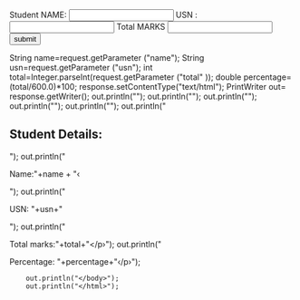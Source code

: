 <form action="StudentDetails" method="post">
Student NAME: <input type="text" name ="name">
USN : <input type="text" name="usn">
Total MARKS <input type="text" name="total">
<input type="submit" value="submit">

</form>


String name=request.getParameter ("name");
		String usn=request.getParameter ("usn");
		int total=Integer.parseInt(request.getParameter ("total" ));
		double percentage=(total/600.0)*100;
		response.setContentType("text/html");
		PrintWriter out= response.getWriter();
		out.println("<html>");
		out.println("<head>");
		out.println("<title>Student marks</title>");
		out.println("</head>");
		out.println("<body>");
		out.println("<h2>Student Details:</h2>");
		out.println("<p> Name:"+name + "‹</p>"); 
		out.println("<p>USN: "+usn+"</p>");
		out.println("<p>Total marks:"+total+"</p›"); 
		out.println("<p> Percentage: "+percentage+"‹/p›");
		
		
		out.println("</body>");
		out.println("</html>");
  
